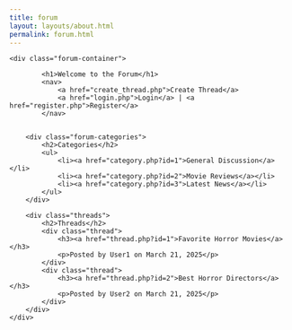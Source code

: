 ```yaml
---
title: forum
layout: layouts/about.html
permalink: forum.html
---
```




    <div class="forum-container">
     
            <h1>Welcome to the Forum</h1>
            <nav>
                <a href="create_thread.php">Create Thread</a>
                <a href="login.php">Login</a> | <a href="register.php">Register</a>
            </nav>
      

        <div class="forum-categories">
            <h2>Categories</h2>
            <ul>
                <li><a href="category.php?id=1">General Discussion</a></li>
                <li><a href="category.php?id=2">Movie Reviews</a></li>
                <li><a href="category.php?id=3">Latest News</a></li>
            </ul>
        </div>

        <div class="threads">
            <h2>Threads</h2>
            <div class="thread">
                <h3><a href="thread.php?id=1">Favorite Horror Movies</a></h3>
                <p>Posted by User1 on March 21, 2025</p>
            </div>
            <div class="thread">
                <h3><a href="thread.php?id=2">Best Horror Directors</a></h3>
                <p>Posted by User2 on March 21, 2025</p>
            </div>
        </div>
    </div>

